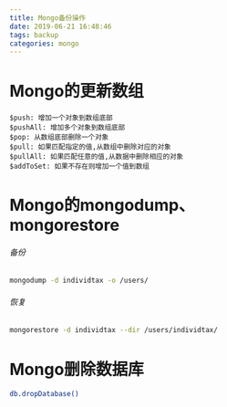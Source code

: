 ```yaml
---
title: Mongo备份操作
date: 2019-06-21 16:48:46
tags: backup
categories: mongo
---
```


# Mongo的更新数组

```
$push: 增加一个对象到数组底部
$pushAll: 增加多个对象到数组底部
$pop: 从数组底部删除一个对象
$pull: 如果匹配指定的值,从数组中删除对应的对象
$pullAll: 如果匹配任意的值,从数据中删除相应的对象
$addToSet: 如果不存在则增加一个值到数组
```

# Mongo的mongodump、mongorestore

###### 备份

~~~bash
mongodump -d individtax -o /users/
~~~

###### 恢复

~~~bash
mongorestore -d individtax --dir /users/individtax/
~~~

# Mongo删除数据库

```bash
db.dropDatabase()
```





